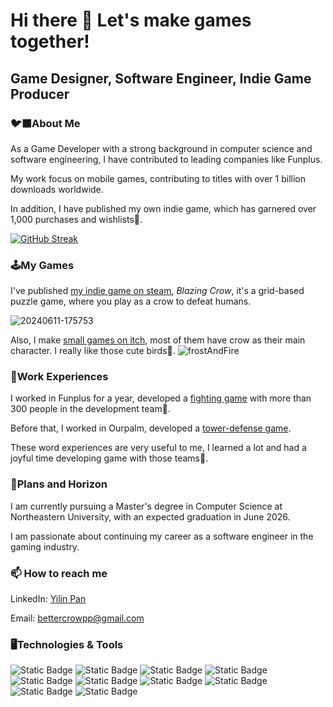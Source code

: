 # Hi there 👋 Let's make games together!

<!--
**page10/page10** is a ✨ _special_ ✨ repository because its `README.md` (this file) appears on your GitHub profile.

Here are some ideas to get you started:

- 🔭 I’m currently working on ...
- 🌱 I’m currently learning ...
- 👯 I’m looking to collaborate on ...
- 🤔 I’m looking for help with ...
- 💬 Ask me about ...
- 📫 How to reach me: ...
- 😄 Pronouns: ...
- ⚡ Fun fact: ...
-->

## Game Designer, Software Engineer, Indie Game Producer

### 🐦‍⬛About Me
As a Game Developer with a strong background in computer science and software engineering, I have contributed to leading companies like Funplus. 

My work focus on mobile games, contributing to titles with over 1 billion downloads worldwide. 

In addition, I have published my own indie game, which has garnered over 1,000 purchases and wishlists🌟. 


[![GitHub Streak](https://github-readme-streak-stats.herokuapp.com?user=page10&theme=tokyonight)](https://git.io/streak-stats)


### 🕹My Games
I've published [my indie game on steam](https://store.steampowered.com/app/2966190), _Blazing Crow_, it's a grid-based puzzle game, where you play as a crow to defeat humans.

![20240611-175753](https://github.com/user-attachments/assets/7fe25cea-0929-4dda-8866-b20ccc92b3e3)

Also, I make [small games on itch](https://page10.itch.io/), most of them have crow as their main character.
I really like those cute birds🦉.
![frostAndFire](https://github.com/user-attachments/assets/37f14aec-8e92-4b0b-8290-6aebaa8a3533)


### 💼Work Experiences
I worked in Funplus for a year, developed a [fighting game](https://glc.haowancheng.cn/fab) with more than 300 people in the development team👯.

Before that, I worked in Ourpalm, developed a [tower-defense game](https://play.google.com/store/apps/details?id=com.bigbull.tdsgtw).

These word experiences are very useful to me, I learned a lot and had a joyful time developing game with those teams🥳.


### 🔭Plans and Horizon
I am currently pursuing a Master's degree in Computer Science at Northeastern University, with an expected graduation in June 2026.

I am passionate about continuing my career as a software engineer in the gaming industry.


### 📫 How to reach me
LinkedIn: [Yilin Pan](www.linkedin.com/in/yilin-pan-crowpp)

Email: bettercrowpp@gmail.com


### 🖥Technologies & Tools
![Static Badge](https://img.shields.io/badge/Unity-100000?style=for-the-badge&logo=unity&logoColor=white)
![Static Badge](https://img.shields.io/badge/-Unreal%20Engine-313131?style=for-the-badge&logo=unreal-engine&logoColor=white)
![Static Badge](https://img.shields.io/badge/Godot-478CBF?style=for-the-badge&logo=GodotEngine&logoColor=white)
![Static Badge](https://img.shields.io/badge/C%23-239120?style=for-the-badge&logo=csharp&logoColor=white)
![Static Badge](https://img.shields.io/badge/C%2B%2B-00599C?style=for-the-badge&logo=c%2B%2B&logoColor=white)
![Static Badge](https://img.shields.io/badge/Python-FFD43B?style=for-the-badge&logo=python&logoColor=blue)
![Static Badge](https://img.shields.io/badge/Lua-2C2D72?style=for-the-badge&logo=lua&logoColor=white)
![Static Badge](https://img.shields.io/badge/json-5E5C5C?style=for-the-badge&logo=json&logoColor=white)
![Static Badge](https://img.shields.io/badge/Steam-000000?style=for-the-badge&logo=steam&logoColor=white)
![Static Badge](https://img.shields.io/badge/Itch.io-FA5C5C?style=for-the-badge&logo=itchdotio&logoColor=white)
